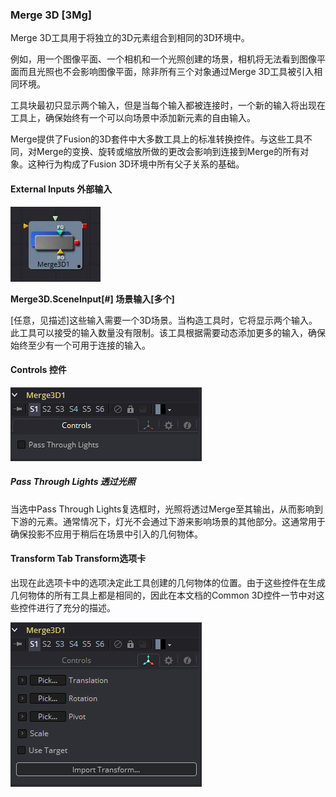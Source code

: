 ### Merge 3D [3Mg]

Merge 3D工具用于将独立的3D元素组合到相同的3D环境中。

例如，用一个图像平面、一个相机和一个光照创建的场景，相机将无法看到图像平面而且光照也不会影响图像平面，除非所有三个对象通过Merge 3D工具被引入相同环境。

工具块最初只显示两个输入，但是当每个输入都被连接时，一个新的输入将出现在工具上，确保始终有一个可以向场景中添加新元素的自由输入。

Merge提供了Fusion的3D套件中大多数工具上的标准转换控件。与这些工具不同，对Merge的变换、旋转或缩放所做的更改会影响到连接到Merge的所有对象。这种行为构成了Fusion 3D环境中所有父子关系的基础。

#### External Inputs 外部输入

 ![3Mg_tile](images/3Mg_tile.jpg)

**Merge3D.SceneInput[#] 场景输入[多个]**

[任意，见描述]这些输入需要一个3D场景。当构造工具时，它将显示两个输入。此工具可以接受的输入数量没有限制。该工具根据需要动态添加更多的输入，确保始终至少有一个可用于连接的输入。

#### Controls 控件

![3Mg_Controls](images/3Mg_Controls.png)

##### Pass Through Lights 透过光照

当选中Pass Through Lights复选框时，光照将透过Merge至其输出，从而影响到下游的元素。通常情况下，灯光不会通过下游来影响场景的其他部分。这通常用于确保投影不应用于稍后在场景中引入的几何物体。

#### Transform Tab Transform选项卡

出现在此选项卡中的选项决定此工具创建的几何物体的位置。由于这些控件在生成几何物体的所有工具上都是相同的，因此在本文档的Common 3D控件一节中对这些控件进行了充分的描述。

![3Mg_Transform](images/3Mg_Transform.png)